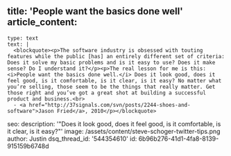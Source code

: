 title: 'People want the basics done well'
article_content:
  -
    type: text
    text: |
      <blockquote><p>The software industry is obsessed with touting features while the public [has] an entirely different set of criteria: Does it solve my basic problems and is it easy to use? Does it make sense? Do I understand it?</p><p>The real lesson for me is this: <i>People want the basics done well.</i> Does it look good, does it feel good, is it comfortable, is it clear, is it easy? No matter what you’re selling, those seem to be the things that really matter. Get those right and you’ve got a great shot at building a successful product and business.<br>
      - <a href="http://37signals.com/svn/posts/2244-shoes-and-software">Jason Fried</a>, 2010</p></blockquote>
seo:
  description: '"Does it look good, does it feel good, is it comfortable, is it clear, is it easy?"'
  image: /assets/content/steve-schoger-twitter-tips.png
author: Justin
dsq_thread_id: '544354610'
id: 6b96b276-41d1-4fa8-8139-915159b6748d
